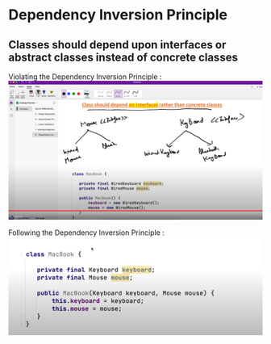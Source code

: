 # Dependency Inversion Principle
## Classes should depend upon interfaces or abstract classes instead of concrete classes

Violating the Dependency Inversion Principle :
![img.png](img.png)

Following the Dependency Inversion Principle :
![img_1.png](img_1.png)